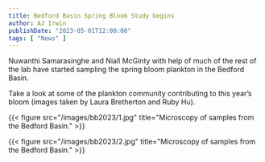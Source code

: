 ```yaml
---
title: Bedford Basin Spring Bloom Study begins
author: AJ Irwin
publishDate: "2023-05-01T12:00:00"
tags: [ "News" ]
---
```


Nuwanthi Samarasinghe and Niall McGinty with help of much of the rest of the lab have started sampling the spring bloom plankton in the Bedford Basin.
 
Take a look at some of the plankton community contributing to this year’s bloom (images taken by Laura Bretherton and Ruby Hu).
 
{{< figure src="/images/bb2023/1.jpg" title="Microscopy of samples from the Bedford Basin." >}}

{{< figure src="/images/bb2023/2.jpg" title="Microscopy of samples from the Bedford Basin." >}}


 





